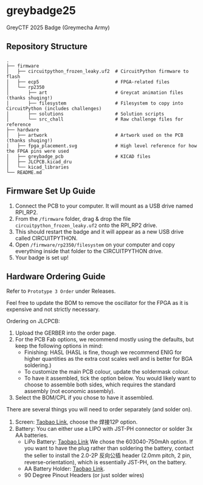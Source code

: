 # greybadge25
GreyCTF 2025 Badge (Greymecha Army)

## Repository Structure
```
.
├── firmware
│   ├── circuitpython_frozen_leaky.uf2  # CircuitPython firmware to flash
│   ├── ecp5                            # FPGA-related files                   
│   └── rp2350
│       ├── art                         # Greycat animation files (thanks shuqing!)
│       ├── filesystem                  # Filesystem to copy into CircuitPython (includes challenges)
│       ├── solutions                   # Solution scripts
│       └── src_chall                   # Raw challenge files for reference
├── hardware
│   ├── artwork                         # Artwork used on the PCB (thanks shuqing!)
│   ├── fpga_placement.svg              # High level reference for how the FPGA pins were used
│   ├── greybadge_pcb                   # KICAD files
│   ├── JLCPCB.kicad_dru
│   └── kicad_libraries
└── README.md
```

## Firmware Set Up Guide
1. Connect the PCB to your computer. It will mount as a USB drive named RPI_RP2.
2. From the `/firmware` folder, drag & drop the file `circuitpython_frozen_leaky.uf2` onto the RPI_RP2 drive.
3. This should restart the badge and it will appear as a new USB drive called CIRCUITPYTHON.
4. Open `/firmware/rp2350/filesystem` on your computer and copy everything inside that folder to the CIRCUITPYTHON drive.
5. Your badge is set up!

## Hardware Ordering Guide
Refer to `Prototype 3 Order` under Releases.

Feel free to update the BOM to remove the oscillator for the FPGA as it is expensive and not strictly necessary.

Ordering on JLCPCB:
1. Upload the GERBER into the order page.
2. For the PCB Fab options, we recommend mostly using the defaults, but keep the following options in mind:
    - Finishing: HASL (HASL is fine, though we recommend ENIG for higher quantities as the extra cost scales well and is better for BGA soldering.)
    - To customize the main PCB colour, update the soldermask colour.
    - To have it assembled, tick the option below. You would likely want to choose to assemble both sides, which requires the standard assembly (not economic assembly).
3. Select the BOM/CPL if you chose to have it assembled.

There are several things you will need to order separately (and solder on).
1. Screen: [Taobao Link](https://item.taobao.com/item.htm?id=784228754299), choose the 焊接12P option.
2. Battery: You can either use a LIPO with JST-PH connector or solder 3x AA batteries.
    - LiPo Battery: [Taobao Link](https://item.taobao.com/item.htm?id=695205775685) We chose the 603040-750mAh option. If you want to have the plug rather than soldering the battery, contact the seller to install the 2.0-2P 反向公插 header (2.0mm pitch, 2 pin, reverse-orientation), which is essentially JST-PH, on the battery.
    - AA Battery Holder: [Taobao Link](https://detail.tmall.com/item.htm?id=533054527075).
    - 90 Degree Pinout Headers (or just solder wires)
